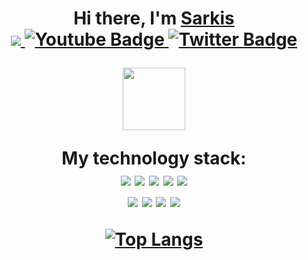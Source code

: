 
<!--  Приветствие с сылкой на телегу -->
<h1 align="center">Hi there, I'm <a href="https://t.me/sarkisio" target="_blank">Sarkis</a> <br/>

<!-- мои соцсети -->
<div id="badges">
  <a href="https://t.me/sarkisio" >
    <img src="https://img.shields.io/badge/telegram-blue?style=for-the-badge&logo=telegram&logoColor=white" />
  </a>
  <a href="https://vk.com/showshank">
    <img src="https://img.shields.io/badge/vk-0077FF?style=for-the-badge&logo=vk&logoColor=white" alt="Youtube Badge"/>
  </a>
  <a href="https://www.linkedin.com/in/sarkisio/">
    <img src="https://img.shields.io/badge/linkedin-blue?style=for-the-badge&logo=linkedin&logoColor=white" alt="Twitter Badge"/>
  </a>
</div>
 
 <!--  Гифка -->
<img src="https://media.giphy.com/media/M9gbBd9nbDrOTu1Mqx/giphy.gif" width="100"/> <br/>

 <!--  Мой стек технологий -->
 <div > My technology stack: </div>
<img src="https://img.shields.io/badge/JavaScript-005571?style=for-the-badge&logo=javascript&logoColor=yellow" />
<img src="https://img.shields.io/badge/typescript-005571?style=for-the-badge&logo=typescript&logoColor=3178C6" />
<img src="https://img.shields.io/badge/react-005571?style=for-the-badge&logo=react&logoColor=61DAFB" />
<img src="https://img.shields.io/badge/html5-005571?style=for-the-badge&logo=html5&logoColor=E34F26" />
<img src="https://img.shields.io/badge/css3-005571?style=for-the-badge&logo=css3&logoColor=1572B6" /> <br/>
<img src="https://img.shields.io/badge/cssmodules-005571?style=for-the-badge&logo=cssmodules&logoColor=fff" />
<img src="https://img.shields.io/badge/sass-005571?style=for-the-badge&logo=sass&logoColor=CC6699" />
<img src="https://img.shields.io/badge/npm-005571?style=for-the-badge&logo=npm&logoColor=CB3837">
<img src="https://img.shields.io/badge/git-005571?style=for-the-badge&logo=git&logoColor=#F05032" />

<!--  статистика моих codwars и leetcode -->
<div > <img src="https://www.codewars.com/users/sarkisman/badges/large" alt=""/></div>
<div > <img src="https://leetcode-stats-six.vercel.app/api?username=sarkisio&theme=dark" alt=""/></div>


<!--  статистика используемых языков -->
[![Top Langs](https://github-readme-stats.vercel.app/api/top-langs/?username=sarkisman)](https://github.com/sarkisman/github-readme-stats)

<!--  статистика посещений моего профиля -->
 <div id="badges"> <img src="https://komarev.com/ghpvc/?username=Sarkisman&style=flat-square&color=blue" alt=""/></div>


